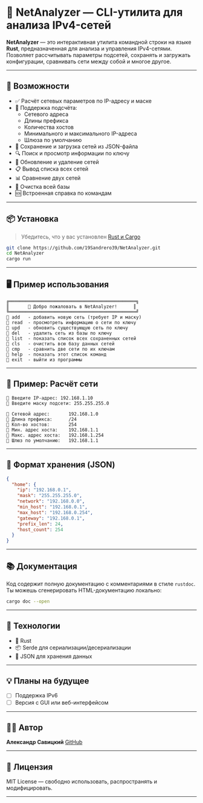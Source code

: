 
# 🧠 NetAnalyzer — CLI-утилита для анализа IPv4-сетей

**NetAnalyzer** — это интерактивная утилита командной строки на языке **Rust**, предназначенная для анализа и управления IPv4-сетями. Позволяет рассчитывать параметры подсетей, сохранять и загружать конфигурации, сравнивать сети между собой и многое другое.

---

## 🚀 Возможности

- ✅ Расчёт сетевых параметров по IP-адресу и маске
- 🧮 Поддержка подсчёта:
  - Сетевого адреса
  - Длины префикса
  - Количества хостов
  - Минимального и максимального IP-адреса
  - Шлюза по умолчанию
- 📂 Сохранение и загрузка сетей из JSON-файла
- 🔍 Поиск и просмотр информации по ключу
- 🔄 Обновление и удаление сетей
- 📋 Вывод списка всех сетей
- 📊 Сравнение двух сетей
- 🧼 Очистка всей базы
- 🆘 Встроенная справка по командам

---

## 📦 Установка

> Убедитесь, что у вас установлен [Rust и Cargo](https://www.rust-lang.org/tools/install)

```bash
git clone https://github.com/19Sandrero39/NetAnalyzer.git
cd NetAnalyzer
cargo run
```

---

## 🖥️ Пример использования

```text
╔═══════════════════════════════════════════════╗
║       👋 Добро пожаловать в NetAnalyzer!      ║
╚═══════════════════════════════════════════════╝
📌 add   - добавить новую сеть (требует IP и маску)
📌 read  - просмотреть информацию о сети по ключу
📌 upd   - обновить существующую сеть по ключу
📌 del   - удалить сеть из базы по ключу
📌 list  - показать список всех сохраненных сетей
📌 cls   - очистить всю базу данных сетей
📌 cmp   - сравнить две сети по их ключам
📌 help  - показать этот список команд
📌 exit  - выйти из программы
```

---

## 🧠 Пример: Расчёт сети

```text
🔹 Введите IP-адрес: 192.168.1.10
🔹 Введите маску подсети: 255.255.255.0

🔹 Сетевой адрес:       192.168.1.0
🔹 Длина префикса:      /24
🔹 Кол-во хостов:       254
🔹 Мин. адрес хоста:    192.168.1.1
🔹 Макс. адрес хоста:   192.168.1.254
🔹 Шлюз по умолчанию:   192.168.1.1
```

---

## 🧾 Формат хранения (JSON)

```json
{
  "home": {
    "ip": "192.168.0.1",
    "mask": "255.255.255.0",
    "network": "192.168.0.0",
    "min_host": "192.168.0.1",
    "max_host": "192.168.0.254",
    "gateway": "192.168.0.1",
    "prefix_len": 24,
    "host_count": 254
  }
}
```

---

## 📚 Документация

Код содержит полную документацию с комментариями в стиле `rustdoc`. Ты можешь сгенерировать HTML-документацию локально:

```bash
cargo doc --open
```

---

## 🔧 Технологии

- 🦀 Rust
- 📦 Serde для сериализации/десериализации
- 📄 JSON для хранения данных

---

## 💡 Планы на будущее

- [ ] Поддержка IPv6
- [ ] Версия с GUI или веб-интерфейсом

---

## 👨‍💻 Автор

**Александр Савицкий**
[GitHub](https://github.com/19Sandrero39)

---

## 📄 Лицензия

MIT License — свободно использовать, распространять и модифицировать.

---

